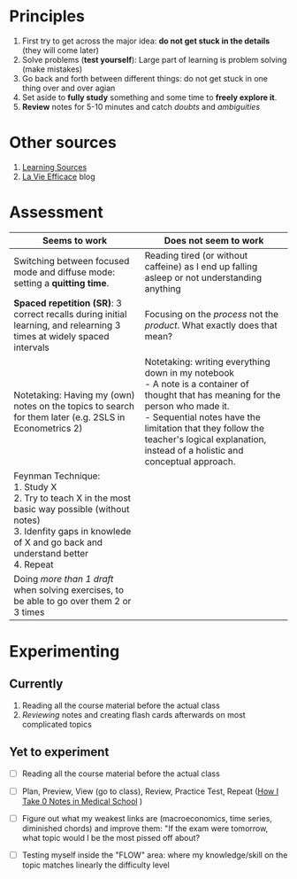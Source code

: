 # Principles
1. First try to get across the major idea: **do not get stuck in the details** (they will come later)
2. Solve problems (**test yourself**): Large part of learning is problem solving (make mistakes)
3. Go back and forth between different things: do not get stuck in one thing over and over agian
4. Set aside to **fully study** something and some time to **freely explore it**.
5. **Review** notes for 5-10 minutes and catch *doubts* and *ambiguities* 

# Other sources
1. [Learning Sources](./learning_resources/learning_resources.md)
2. [La Vie Efficace](https://lavieefficace.wordpress.com/) blog

# Assessment 
| **Seems to work**  | **Does not seem to work** |
| ------------- | ------------- |
| Switching between focused mode and diffuse mode:  setting a **quitting time**.  | Reading tired (or without caffeine) as I end up falling asleep or not understanding anything  |
| **Spaced repetition (SR)**: 3 correct recalls during initial learning, and relearning 3 times at widely spaced intervals  | Focusing on the *process* not the *product*. What exactly does that mean?  |
| Notetaking: Having my (own) notes on the topics to search for them later (e.g. 2SLS in Econometrics 2)| Notetaking: writing everything down in my notebook <br />- A note is a container of thought that has meaning for the person who made it.<br />- Sequential notes have the limitation that they follow the teacher's logical explanation, instead of a holistic and conceptual approach. |
|Feynman Technique:<br />  1. Study X <br />2. Try to teach X in the most basic way possible (without notes)<br /> 3. Idenfity gaps in knowlede of X and go back and understand better <br /> 4. Repeat ||
| Doing *more than 1 draft* when solving exercises, to be able to go over them 2 or 3 times||

# Experimenting
## Currently
1. Reading all the course material before the actual class
2. *Reviewing* notes and creating flash cards afterwards on most complicated topics

## Yet to experiment
- [ ] Reading all the course material before the actual class
- [ ] Plan, Preview, View (go to class), Review, Practice Test, Repeat ([How I Take 0 Notes in Medical School](https://youtu.be/CeEZJPJO474) )
- [ ] Figure out what my weakest links are (macroeconomics, time series, diminished chords) and improve them: "If the exam were tomorrow, what topic would I be the most pissed off about?
- [ ] Testing myself inside the "FLOW" area: where my knowledge/skill on the topic matches linearly the difficulty level

